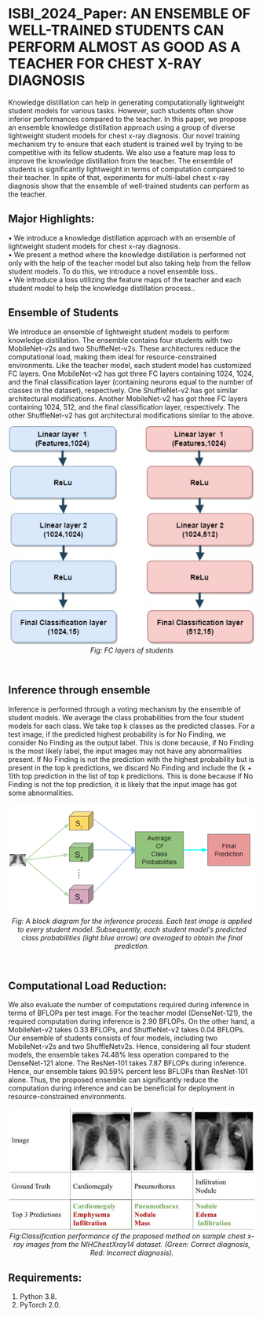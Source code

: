 # ISBI_2024_Paper: AN ENSEMBLE OF WELL-TRAINED STUDENTS CAN PERFORM ALMOST AS GOOD AS A TEACHER FOR CHEST X-RAY DIAGNOSIS

Knowledge distillation can help in generating computationally
lightweight student models for various tasks. However,
such students often show inferior performances compared
to the teacher. In this paper, we propose an ensemble
knowledge distillation approach using a group of diverse
lightweight student models for chest x-ray diagnosis. Our
novel training mechanism try to ensure that each student is
trained well by trying to be competitive with its fellow students.
We also use a feature map loss to improve the knowledge
distillation from the teacher. The ensemble of students
is significantly lightweight in terms of computation compared
to their teacher. In spite of that, experiments for multi-label
chest x-ray diagnosis show that the ensemble of well-trained
students can perform as the teacher.

## Major Highlights:
• We introduce a knowledge distillation approach with an ensemble of lightweight student models for chest x-ray diagnosis.<br>
• We present a method where the knowledge distillation is performed not only with the help of the teacher model but also taking help from the fellow student models. To do this, we introduce a novel ensemble loss..<br>
• We introduce a loss utilizing the feature maps of the teacher and each student model to help the knowledge distillation process..<br>

## Ensemble of Students
We introduce an ensemble of lightweight student models to
perform knowledge distillation. The ensemble contains four
students with two MobileNet-v2s and two ShuffleNet-v2s.
These architectures reduce the computational load, making
them ideal for resource-constrained environments. Like the
teacher model, each student model has customized FC layers.
One MobileNet-v2 has got three FC layers containing
1024, 1024, and the final classification layer (containing
neurons equal to the number of classes in the dataset), respectively.
One ShuffleNet-v2 has got similar architectural
modifications. Another MobileNet-v2 has got three FC layers
containing 1024, 512, and the final classification layer,
respectively. The other ShuffleNet-v2 has got architectural
modifications similar to the above.
<p align="center">
  <img src="images/students.jpg" alt="Ensemble model" width="500"/><br>
  <em>Fig: FC layers of students</em>
</p><be><br>
  
## Inference through ensemble
Inference is performed through a voting mechanism by the
ensemble of student models. We average the class probabilities
from the four student models for each class. We take top k classes as the predicted classes. For a
test image, if the predicted highest probability is for No Finding,
we consider No Finding as the output label. This is done
because, if No Finding is the most likely label, the input images
may not have any abnormalities present. If No Finding
is not the prediction with the highest probability but is present
in the top k predictions, we discard No Finding and include
the (k + 1)th top prediction in the list of top k predictions.
This is done because if No Finding is not the top prediction,
it is likely that the input image has got some abnormalities.
<p align="center">
  <img src="images/ensem.png" alt="Ensemble model" width="500"/><br>
  <em>Fig: A block diagram for the inference process. Each test
image is applied to every student model. Subsequently, each
student model’s predicted class probabilities (light blue arrow)
are averaged to obtain the final prediction.</em>
</p><be><br>
  
## Computational Load Reduction:
We also evaluate the number of computations required
during inference in terms of BFLOPs per test image. For
the teacher model (DenseNet-121), the required computation
during inference is 2.90 BFLOPs. On the other hand, a
MobileNet-v2 takes 0.33 BFLOPs, and ShuffleNet-v2 takes
0.04 BFLOPs. Our ensemble of students consists of four
models, including two MobileNet-v2s and two ShuffleNetv2s.
Hence, considering all four student models, the ensemble
takes 74.48% less operation compared to the DenseNet-121
alone. The ResNet-101 takes 7.87 BFLOPs during inference.
Hence, our ensemble takes 90.59% percent less BFLOPs than
ResNet-101 alone. Thus, the proposed ensemble can significantly
reduce the computation during inference and can be
beneficial for deployment in resource-constrained environments.
<p align="center">
  <img src="images/img_res.jpg" alt="Ensemble model" width="500"/><br>
  <em>Fig:Classification performance of the proposed method
on sample chest x-ray images from the NIHChestXray14
dataset. (Green: Correct diagnosis, Red: Incorrect diagnosis).</em>
</p><be><be>
  
## Requirements: 
1. Python 3.8. <br>
2. PyTorch 2.0. <br>

